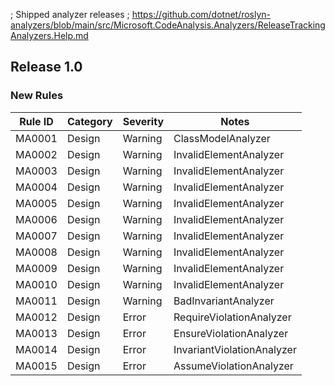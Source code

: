 ﻿; Shipped analyzer releases
; https://github.com/dotnet/roslyn-analyzers/blob/main/src/Microsoft.CodeAnalysis.Analyzers/ReleaseTrackingAnalyzers.Help.md

## Release 1.0

### New Rules

Rule ID | Category | Severity | Notes
--------|----------|----------|--------------------
MA0001  | Design   | Warning  | ClassModelAnalyzer
MA0002  | Design   | Warning  | InvalidElementAnalyzer
MA0003  | Design   | Warning  | InvalidElementAnalyzer
MA0004  | Design   | Warning  | InvalidElementAnalyzer
MA0005  | Design   | Warning  | InvalidElementAnalyzer
MA0006  | Design   | Warning  | InvalidElementAnalyzer
MA0007  | Design   | Warning  | InvalidElementAnalyzer
MA0008  | Design   | Warning  | InvalidElementAnalyzer
MA0009  | Design   | Warning  | InvalidElementAnalyzer
MA0010  | Design   | Warning  | InvalidElementAnalyzer
MA0011  | Design   | Warning  | BadInvariantAnalyzer
MA0012  | Design   | Error    | RequireViolationAnalyzer
MA0013  | Design   | Error    | EnsureViolationAnalyzer
MA0014  | Design   | Error    | InvariantViolationAnalyzer
MA0015  | Design   | Error    | AssumeViolationAnalyzer
